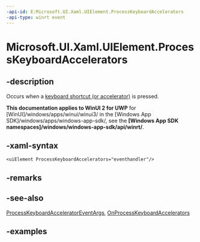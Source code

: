 ```yaml
---
-api-id: E:Microsoft.UI.Xaml.UIElement.ProcessKeyboardAccelerators
-api-type: winrt event
---
```


<!-- Event syntax.
public event TypedEventHandler ProcessKeyboardAccelerators<UIElement, ProcessKeyboardAcceleratorEventArgs>
-->

# Microsoft.UI.Xaml.UIElement.ProcessKeyboardAccelerators

## -description

Occurs when a [keyboard shortcut (or accelerator)](../microsoft.ui.xaml.input/keyboardaccelerator.md) is pressed.

**This documentation applies to WinUI 2 for UWP** for [WinUI]/windows/apps/winui/winui3/ in the [Windows App SDK]/windows/apps/windows-app-sdk/, see the **[Windows App SDK namespaces]/windows/windows-app-sdk/api/winrt/**.

## -xaml-syntax

```xaml
<uiElement ProcessKeyboardAccelerators="eventhandler"/>
```

## -remarks

## -see-also

[ProcessKeyboardAcceleratorEventArgs](../microsoft.ui.xaml.input/processkeyboardacceleratoreventargs.md), [OnProcessKeyboardAccelerators](uielement_onprocesskeyboardaccelerators_490218500.md)

## -examples
